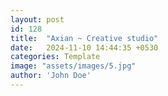```yaml
---
layout: post
id: 128
title:  "Axian ~ Creative studio"
date:   2024-11-10 14:44:35 +0530
categories: Template
image: "assets/images/5.jpg"
author: 'John Doe'
---
```

